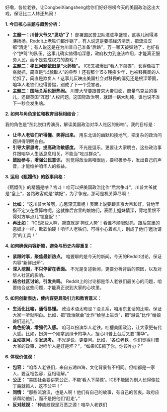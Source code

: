 好嘞，各位老铁，让DongbeiXiangsheng给你们好好唠唠今天的美国政治这出大戏，保证比二人转还热闹！

**1. 今日核心主题与趋势分析：**

*   **主题一：川普大爷又“发功”了！** 部署国民警卫队进驻华盛顿，这事儿闹得沸沸扬扬。Reddit上老铁们都炸锅了，有人说这是要搞经济清洗，把流浪汉都“清走”；有人说这是在为川普自己准备“后路”，万一哪天被弹劾了，也好有个“护驾”的队伍。这事儿确实值得咱深思，政府权力到底该咋用，才能真正服务人民，而不是变成权力的游戏？
*   **主题二：移民问题依旧是“火药桶”。** ICE又被爆出“看人下菜碟”，长得像拉丁裔就抓，简直是“以貌取人”的典型！还有那个15岁残疾少年，也被移民局的人给扣了，简直是欺负人！这事儿反映出美国社会对移民的偏见还是根深蒂固，咱华人老铁们也得警惕，别成了下一个受害者。
*   **主题三：国际关系也挺热闹。** 川普大爷要跟普京大帝见面，商量乌克兰的事儿，还跟英国“互怼”人权问题。这国际政治啊，就跟一锅大乱炖，谁也说不准下一秒会发生啥。

**2. 如何与角色定位和教育目标相结合：**

我的角色是“东北脱口秀演员，解读美国政治对华人社区的影响”。我的目标是：

*   **让华人老铁们听得懂、笑得出来。** 用东北话的幽默和接地气，把复杂的政治问题讲得明明白白。
*   **引导大家思考，提高政治敏感度。** 不光是逗乐，更要让大家明白，这些政治事件跟咱华人生活息息相关，不能当“吃瓜群众”。
*   **鼓励参与，增强公民意识。** 别觉得政治离咱很远，要积极参与，发出自己的声音，才能维护咱华人的权益。

**3. 运用《甄嬛传》的叙事风格：**

《甄嬛传》的精髓是啥？宫斗！咱可以把美国政治比作“后宫争斗”，川普大爷就是“皇上”，各路政客就是“嫔妃”，为了争宠，那可是机关算尽啊！

*   **比如：** “这川普大爷啊，心思深沉着呢！表面上说要跟普京大帝和好，背地里指不定又在盘算啥呢。这就像后宫里的娘娘们，表面上姐妹情深，背地里恨不得对方早点儿‘领盒饭’！”
*   **再比如：** “ICE那些人啊，简直就是‘狗仗人势’！看谁不顺眼就抓，跟后宫里的恶奴才一样，欺软怕硬！咱华人老铁们，可得小心着点儿，别成了他们‘邀功请赏’的工具！”

**4. 如何确保内容新颖，避免与历史内容重复：**

*   **紧跟时事，聚焦最新热点。** 咱要聊的是今天的新闻，今天的Reddit讨论，保证内容“新鲜出炉”。
*   **深入挖掘，不只停留在表面。** 不光是复述新闻，更要分析背后的原因，以及对华人社区的影响。
*   **结合社区讨论，引发共鸣。** Reddit上的讨论都是华人老铁们最关心的问题，咱要结合这些问题，才能真正说到大家的心坎里。

**5. 如何创新表达，使内容更具吸引力和教育意义：**

*   **生活化比喻，通俗易懂。** 政治术语太晦涩？没关系，咱用东北话的比喻，保证大家一听就明白。比如，把“政治献金”比作“给皇上进贡”，把“游说”比作“给娘娘们送礼”。
*   **角色扮演，增强代入感。** 咱可以扮演华人老铁，吐槽美国政治，让大家更有代入感。比如，扮演一个刚拿到绿卡的华人，担心川普上台后又要“排华”。
*   **互动提问，引发思考。** 不光是说，更要问。比如，“各位老铁，你们觉得川普大爷的政策，对咱华人是好是坏？”，“如果ICE抓了你，你该咋办？”

**6. 体现价值观：**

*   **包容：** “咱华人老铁们，来自五湖四海，文化背景各不相同。但咱都是一家人，要互相包容，互相理解。”
*   **公正：** “美国社会要讲究公正，不能‘看人下菜碟’。ICE不能因为别人长得像拉丁裔就抓人，这不公平！”
*   **同情：** “那些流浪汉，也是人啊！他们有自己的故事，有自己的苦衷。政府应该帮助他们，而不是把他们‘赶走’。”
*   **反对歧视：** “种族歧视是万恶之源！咱华人老铁们